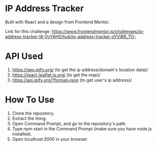 # IP Address Tracker
Built with React and a design from Frontend Mentor.

Link for this challenge:
https://www.frontendmentor.io/challenges/ip-address-tracker-I8-0yYAH0/hub/ip-address-tracker-oYVjBR_TO-

# API Used
1. https://geo.ipify.org/ (to get the ip address/domain's location data)/
2. https://react-leaflet.js.org/ (to get the map)/
3. https://api.ipify.org/?format=json (to get user's ip address)/

# How To Use
1. Clone the repository.
2. Extract the thing.
3. Open Command Prompt, and go to the repository's path.
4. Type npm start in the Command Prompt (make sure you have node.js installed).
5. Open localhost:3000 in your browser.
